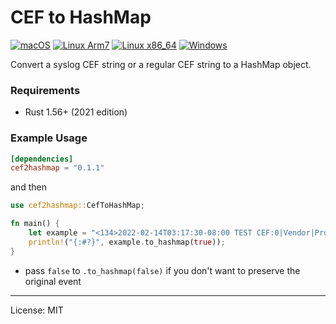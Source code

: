 # CEF to HashMap
[![macOS](https://github.com/marirs/cef2hashmap-rs/actions/workflows/macos.yml/badge.svg)](https://github.com/marirs/cef2hashmap-rs/actions/workflows/macos.yml)
[![Linux Arm7](https://github.com/marirs/cef2hashmap-rs/actions/workflows/linux_arm.yml/badge.svg)](https://github.com/marirs/cef2hashmap-rs/actions/workflows/linux_arm.yml)
[![Linux x86_64](https://github.com/marirs/cef2hashmap-rs/actions/workflows/linux_x86_64.yml/badge.svg)](https://github.com/marirs/cef2hashmap-rs/actions/workflows/linux_x86_64.yml)
[![Windows](https://github.com/marirs/cef2hashmap-rs/actions/workflows/windows.yml/badge.svg)](https://github.com/marirs/cef2hashmap-rs/actions/workflows/windows.yml)

Convert a syslog CEF string or a regular CEF string to a HashMap object.

### Requirements
- Rust 1.56+ (2021 edition)

### Example Usage

```toml
[dependencies]
cef2hashmap = "0.1.1"
```

and then

```rust
use cef2hashmap::CefToHashMap;

fn main() {
    let example = "<134>2022-02-14T03:17:30-08:00 TEST CEF:0|Vendor|Product|20.0.560|600|User Signed In|3|src=127.0.0.1 suser=Admin target=Admin msg=User signed in from 127.0.0.1 Tenant=Primary TenantId=0 act= cs1Label=Testing Label 1 Key cs1=Testing Label 1 String Value";
    println!("{:#?}", example.to_hashmap(true));
}
```
- pass `false` to `.to_hashmap(false)` if you don't want to preserve the original event

---
License: MIT
